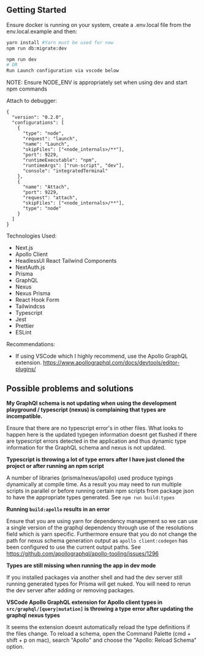 ## Getting Started

Ensure docker is running on your system, create a .env.local file from the env.local.example and then:

```bash
yarn install #Yarn must be used for now
npm run db:migrate:dev

npm run dev
# OR
Run Launch configuration via vscode below
```

NOTE: Ensure NODE_ENV is appropriately set when using dev and start npm commands

Attach to debugger:

```
{
  "version": "0.2.0",
  "configurations": [
    {
      "type": "node",
      "request": "launch",
      "name": "Launch",
      "skipFiles": ["<node_internals>/**"],
      "port": 9229,
      "runtimeExecutable": "npm",
      "runtimeArgs": ["run-script", "dev"],
      "console": "integratedTerminal"
    },
    {
      "name": "Attach",
      "port": 9229,
      "request": "attach",
      "skipFiles": ["<node_internals>/**"],
      "type": "node"
    }
  ]
}

```

Technologies Used:

- Next.js
- Apollo Client
- HeadlessUI React Tailwind Components
- NextAuth.js
- Prisma
- GraphQL
- Nexus
- Nexus Prisma
- React Hook Form
- Tailwindcss
- Typescript
- Jest
- Prettier
- ESLint

Recommendations:

- If using VSCode which I highly recommend, use the Apollo GraphQL extension. https://www.apollographql.com/docs/devtools/editor-plugins/

## Possible problems and solutions

**My GraphQl schema is not updating when using the development playground / typescript (nexus) is complaining that types are incompatible.**

Ensure that there are no typescript error's in other files. What looks to happen here is the updated typegen information doesnt get flushed if there are typescript errors detected in the application and thus dynamic type information for the GraphQL schema and nexus is not updated.

**Typescript is throwing a lot of type errors after I have just cloned the project or after running an npm script**

A number of libraries (prisma/nexus/apollo) used produce typings dynamically at compile time. As a result you may need to run multiple scripts in parallel or before running certain npm scripts from package json to have the appropriate types generated. See `npm run build:types`

**Running `build:apollo` results in an error**

Ensure that you are using yarn for dependency management so we can use a single version of the graphql dependency through use of the resolutions field which is yarn specific. Furthermore ensure that you do not change the path for nexus schema generation output as `apollo client:codegen` has been configured to use the current output paths. See https://github.com/apollographql/apollo-tooling/issues/1296

**Types are still missing when running the app in dev mode**

If you installed packages via another shell and had the dev server still running generated types for Prisma will get nuked. You will need to rerun the dev server after adding or removing packages.

**VSCode Apollo GraphQL extension for Apollo client types in `src/graphql/[query|mutation]` is throwing a type error after updating the graphql nexus types**

It seems the extension doesnt automatically reload the type definitions if the files change. To reload a schema, open the Command Palette (cmd + shift + p on mac), search "Apollo" and choose the "Apollo: Reload Schema" option.
